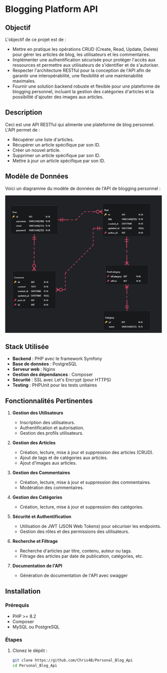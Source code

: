 # Blogging Platform API

## Objectif

L'objectif de ce projet est de :
- Mettre en pratique les opérations CRUD (Create, Read, Update, Delete) pour gérer les articles de blog, les utilisateurs et les commentaires.
- Implémenter une authentification sécurisée pour protéger l'accès aux ressources et permettre aux utilisateurs de s'identifier et de s'autoriser.
- Respecter l'architecture RESTful pour la conception de l'API afin de garantir une interopérabilité, une flexibilité et une maintenabilité maximales.
- Fournir une solution backend robuste et flexible pour une plateforme de blogging personnel, incluant la gestion des catégories d'articles et la possibilité d'ajouter des images aux articles.

## Description

Ceci est une API RESTful qui alimente une plateforme de blog personnel. L'API permet de :
- Récupérer une liste d'articles.
- Récupérer un article spécifique par son ID.
- Créer un nouvel article.
- Supprimer un article spécifique par son ID.
- Mettre à jour un article spécifique par son ID.

## Modèle de Données

Voici un diagramme du modèle de données de l'API de blogging personnel :

![Diagramme du Modèle de Données](assets/images/Modele.png)

## Stack Utilisée

- **Backend** : PHP avec le framework Symfony
- **Base de données** : PostgreSQL
- **Serveur web** : Nginx
- **Gestion des dépendances** : Composer
- **Sécurité** : SSL avec Let's Encrypt (pour HTTPS)
- **Testing** : PHPUnit pour les tests unitaires

## Fonctionnalités Pertinentes

1. **Gestion des Utilisateurs**
   - Inscription des utilisateurs.
   - Authentification et autorisation.
   - Gestion des profils utilisateurs.

2. **Gestion des Articles**
   - Création, lecture, mise à jour et suppression des articles (CRUD).
   - Ajout de tags et de catégories aux articles.
   - Ajout d'images aux articles.

3. **Gestion des Commentaires**
   - Création, lecture, mise à jour et suppression des commentaires.
   - Modération des commentaires.

4. **Gestion des Catégories**
   - Création, lecture, mise à jour et suppression des catégories.

5. **Sécurité et Authentification**
   - Utilisation de JWT (JSON Web Tokens) pour sécuriser les endpoints.
   - Gestion des rôles et des permissions des utilisateurs.

6. **Recherche et Filtrage**
   - Recherche d'articles par titre, contenu, auteur ou tags.
   - Filtrage des articles par date de publication, catégories, etc.

7. **Documentation de l'API**
   - Génération de documentation de l'API avec swagger
   
## Installation

### Prérequis

- PHP >= 8.2
- Composer
- MySQL ou PostgreSQL

### Étapes

1. Clonez le dépôt :
   ```bash
   git clone https://github.com/Chris4B/Personal_Blog_Api
   cd Personal_Blog_Api
